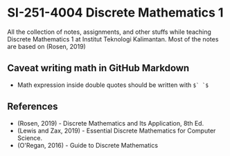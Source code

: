 # SI-251-4004 Discrete Mathematics 1

All the collection of notes, assignments, and other stuffs while teaching
Discrete Mathematics 1 at Institut Teknologi Kalimantan. 
Most of the notes are based on (Rosen, 2019)

## Caveat writing math in GitHub Markdown
- Math expression inside double quotes should be written 
  with `` $` `$ ``

## References
- (Rosen, 2019) - Discrete Mathematics and Its Application, 8th Ed.
- (Lewis and Zax, 2019) - Essential Discrete Mathematics for Computer Science.
- (O'Regan, 2016) - Guide to Discrete Mathematics